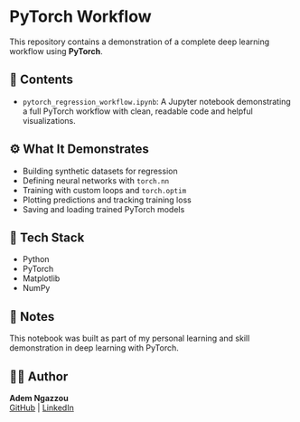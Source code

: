 # PyTorch Workflow  

This repository contains a demonstration of a complete deep learning workflow using **PyTorch**.
## 📁 Contents

- `pytorch_regression_workflow.ipynb`: A Jupyter notebook demonstrating a full PyTorch workflow with clean, readable code and helpful visualizations.

## ⚙️ What It Demonstrates

- Building synthetic datasets for regression
- Defining neural networks with `torch.nn`
- Training with custom loops and `torch.optim`
- Plotting predictions and tracking training loss
- Saving and loading trained PyTorch models

## 🧪 Tech Stack

- Python
- PyTorch
- Matplotlib
- NumPy

## 📌 Notes

This notebook was built as part of my personal learning and skill demonstration in deep learning with PyTorch. 

## 🙋‍♂️ Author

**Adem Ngazzou**  
[GitHub](https://github.com/AdamNgazzou) | [LinkedIn](https://www.linkedin.com/in/adamngazzou)


